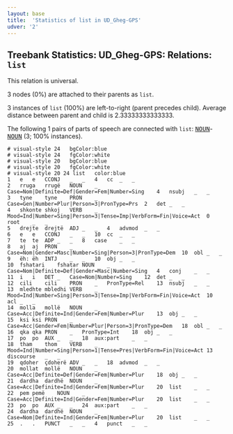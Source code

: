 ```yaml
---
layout: base
title:  'Statistics of list in UD_Gheg-GPS'
udver: '2'
---
```


## Treebank Statistics: UD_Gheg-GPS: Relations: `list`

This relation is universal.

3 nodes (0%) are attached to their parents as `list`.

3 instances of `list` (100%) are left-to-right (parent precedes child).
Average distance between parent and child is 2.33333333333333.

The following 1 pairs of parts of speech are connected with `list`: <tt><a href="aln_gps-pos-NOUN.html">NOUN</a></tt>-<tt><a href="aln_gps-pos-NOUN.html">NOUN</a></tt> (3; 100% instances).


~~~ conllu
# visual-style 24	bgColor:blue
# visual-style 24	fgColor:white
# visual-style 20	bgColor:blue
# visual-style 20	fgColor:white
# visual-style 20 24 list	color:blue
1	e	e	CCONJ	_	_	4	cc	_	_
2	rruga	rrugë	NOUN	_	Case=Nom|Definite=Def|Gender=Fem|Number=Sing	4	nsubj	_	_
3	tyne	tyne	PRON	_	Case=Gen|Number=Plur|Person=3|PronType=Prs	2	det	_	_
4	shkonte	shkoj	VERB	_	Mood=Ind|Number=Sing|Person=3|Tense=Imp|VerbForm=Fin|Voice=Act	0	root	_	_
5	drejte	drejtë	ADJ	_	_	4	advmod	_	_
6	e	e	CCONJ	_	_	10	cc	_	_
7	te	te	ADP	_	_	8	case	_	_
8	aj	aj	PRON	_	Case=Nom|Gender=Masc|Number=Sing|Person=3|PronType=Dem	10	obl	_	_
9	ëh:	ëh	INTJ	_	_	10	obj	_	_
10	fshatari	fshatar	NOUN	_	Case=Nom|Definite=Def|Gender=Masc|Number=Sing	4	conj	_	_
11	i	i	DET	_	Case=Nom|Number=Sing	12	det	_	_
12	cili	cili	PRON	_	PronType=Rel	13	nsubj	_	_
13	mledhte	mbledhi	VERB	_	Mood=Ind|Number=Sing|Person=3|Tense=Imp|VerbForm=Fin|Voice=Act	10	acl	_	_
14	molla	mollë	NOUN	_	Case=Acc|Definite=Ind|Gender=Fem|Number=Plur	13	obj	_	_
15	ksi	ksi	PRON	_	Case=Acc|Gender=Fem|Number=Plur|Person=3|PronType=Dem	18	obl	_	_
16	qka	qka	PRON	_	PronType=Int	18	obj	_	_
17	po	po	AUX	_	_	18	aux:part	_	_
18	tham	thom	VERB	_	Mood=Ind|Number=Sing|Person=1|Tense=Pres|VerbForm=Fin|Voice=Act	13	discourse	_	_
19	qdoher	çdoherë	ADV	_	_	18	advmod	_	_
20	mollat	mollë	NOUN	_	Case=Acc|Definite=Def|Gender=Fem|Number=Plur	18	obj	_	_
21	dardha	dardhë	NOUN	_	Case=Acc|Definite=Ind|Gender=Fem|Number=Plur	20	list	_	_
22	pem	pemë	NOUN	_	Case=Acc|Definite=Ind|Gender=Fem|Number=Plur	20	list	_	_
23	po	po	AUX	_	_	24	aux:part	_	_
24	dardha	dardhë	NOUN	_	Case=Nom|Definite=Ind|Gender=Fem|Number=Plur	20	list	_	_
25	.	.	PUNCT	_	_	4	punct	_	_

~~~


